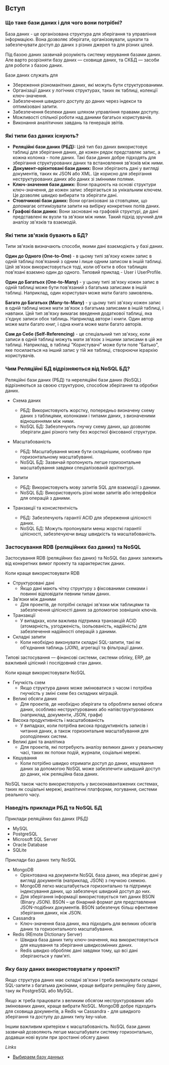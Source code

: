 ## Вступ

### Що таке бази даних і для чого вони потрібні?

База даних - це організована структура для зберігання та управління інформацією. Вона дозволяє зберігати, організовувати, шукати та забезпечувати доступ до даних з різних джерел та для різних цілей.

Під базою даних зазвичай розуміють систему керування базами даних.
Але варто розрізняти базу даних — сховище даних, та СКБД — засоби для роботи з базою даних.

Бази даних служать для

- Збереження різноманітних даних, які можуть бути структурованими.
- Організації даних у логічних структурах, таких як таблиці, колекції ключ-значення.
- Забезпечення швидкого доступу до даних через індекси та оптимізовані запити.
- Забезпечення безпеки даних шляхом управління правами доступу.
- Можливості спільної роботи над даними багатьох користувачів.
- Виконання аналітичних завдань та генерація звітів.

### Які типи баз даних існують?

- **Реляційні бази даних (РБД):** Цей тип баз даних використовує таблиці для зберігання даних, де кожен рядок представляє запис, а кожна колонка - поле даних. Такі бази даних добре підходять для зберігання структурованих даних та встановлення зв'язків між ними.
- **Документ-орієнтовані бази даних:** Вони зберігають дані у вигляді документів, таких як JSON або XML. Це корисно для зберігання неструктурованих даних або даних зі змінними полями.
- **Ключ-значення бази даних:** Вони працюють на основі структури ключ-значення, де кожен запис зберігається за унікальним ключем. Це дозволяє швидко вибирати та зберігати дані.
- **Стовпчикові бази даних:** Вони організовані за стовпцями, що допомагає оптимізувати запити на вибірку конкретних полів даних.
- **Графові бази даних:** Вони засновані на графовій структурі, де дані представлені як вузли та зв'язки між ними. Такий підхід зручний для аналізу зв'язків та взаємодій.

### Які типи зв'язків бувають в БД?

Типи зв'язків визначають способи, якими дані взаємодіють у базі даних.

**Один до Одного (One-to-One)** - в цьому типі зв'язку кожен запис в одній таблиці пов'язаний з одним і лише одним записом в іншій таблиці. Цей зв'язок використовується тоді, коли об'єкти в обох таблицях пов'язані взаємно один до одного. Типовий приклад - User і UserProfile.

**Один до Багатьох (One-to-Many)** - у цьому типі зв'язку кожен запис в одній таблиці може бути пов'язаний з багатьма записами в іншій таблиці. Наприклад, один користувач може мати багато замовлень.

**Багато до Багатьох (Many-to-Many)** - у цьому типі зв'язку кожен запис в одній таблиці може мати зв'язок з багатьма записами в іншій таблиці, і навпаки. Цей тип зв'язку вимагає введення додаткової таблиці, яка з'єднує записи обох таблиць. Наприклад автори і книги. Один автор може мати багато книг, і одна книга може мати багато авторів.

**Сам до Себе (Self-Referencing)** - це спеціальний тип зв'язку, коли записи в одній таблиці можуть мати зв'язок з іншими записами в цій же таблиці. Наприклад, в таблиці "Користувачі" може бути поле "Батько", яке посилається на інший запис у тій же таблиці, створюючи ієрархію користувачів.

### Чим Реляційні БД відрізняються від NoSQL БД?

Реляційні бази даних (РБД) та нереляційні бази даних (NoSQL) відрізняються за своєю структурою, способом зберігання та обробки даних.

- Схема даних
    - РБД: Використовують жорстку, попередньо визначену схему даних з таблицями, колонками і типами даних,  з визначеними відношеннями між ними.
    - NoSQL БД: Забезпечують гнучку схему даних, що дозволяє зберігати дані різного типу без жорсткої фіксованої структури.

- Масштабованість
    - РБД: Масштабування може бути складнішим, особливо при горизонтальному масштабуванні.
    - NoSQL БД: Зазвичай пропонують легше горизонтальне масштабування завдяки спеціалізованій архітектурі.

- Запити
    - РБД: Використовують мову запитів SQL для взаємодії з даними.
    - NoSQL БД: Використовують різні мови запитів або інтерфейси для операцій з даними.

- Транзакції та консистентність
    - РБД: Забезпечують гарантії ACID для збереження цілісності даних.
    - NoSQL БД: Можуть пропонувати менш жорсткі гарантії цілісності, забезпечуючи вищу швидкість та масштабованість.

### Застосування RDB (реляційних баз даних) та NoSQL

Застосування RDB (реляційних баз даних) та NoSQL баз даних залежить від конкретних вимог проекту та характеристик даних.

Коли краще використовувати RDB

- Структуровані дані
    - Якщо дані мають чітку структуру з фіксованими схемами і повинні відповідати певним типам даних.
- Зв'язки між даними
    - Для проектів, де потрібні складні зв'язки між таблицями та забезпечення цілісності даних за допомогою зовнішніх ключів.
- Транзакції
    - У випадках, коли важлива підтримка транзакцій ACID (атомарність, узгодженість, ізольованість, надійність) для забезпечення надійності операцій з даними.
- Складні запити
    - Коли необхідно виконувати складні SQL-запити, такі як об'єднання таблиць (JOIN), агрегації та фільтрації даних.

Типові застосування — фінансові системи, системи обліку, ERP, де важливий цілісний і послідовний стан даних.

Коли краще використовувати NoSQL

- Гнучкість схем
    - Якщо структура даних може змінюватися з часом і потрібна гнучкість у зміні схем без складних міграцій.
- Великі обсяги даних
    - Для проектів, де необхідно зберігати та обробляти великі обсяги даних, особливо неструктурованих або напівструктурованих (наприклад, документи, JSON, графи)
- Висока продуктивність і масштабованість
    - У випадках, коли потрібна висока продуктивність записів і читання даних, а також горизонтальне масштабування для розподілених систем.
- Великі дані та аналітика
    - Для проектів, які потребують аналізу великих даних у реальному часі, таких як потоки подій, журнали, соціальні мережі.
- Кешування
    - Коли потрібно швидко отримати доступ до даних, кешування даних за допомогою NoSQL може забезпечити швидший доступ до даних, ніж реляційна база даних.

NoSQL також часто використовують у високонавантажених системах, таких як соціальні мережі, аналітичні платформи, логування, системи реального часу.

### Наведіть приклади РБД та NoSQL БД

Приклади реляційних баз даних (РБД)

- MySQL
- PostgreSQL
- Microsoft SQL Server
- Oracle Database
- SQLite

Приклади баз даних типу NoSQL

- MongoDB
    - Орієнтована на документи NoSQL база даних, яка зберігає дані у вигляді документів (наприклад, JSON) з гнучкою схемою.
    - MongoDB легко масштабується горизонтально та підтримує індексування даних, що забезпечує швидкий доступ до них.
    - Для зберігання інформації використовується тип даних BSON (Binary JSON). BSON – це бінарний формат для представлення JSON-подібних документів. BSON забезпечує більш ефективне зберігання даних, ніж JSON.
- Cassandra
    - Ключ-значення база даних, яка підходить для великих обсягів даних та горизонтального масштабування.
- Redis (REmote DIctionary Server)
    - Швидка база даних типу ключ-значення, яка використовується для кешування та зберігання швидкозмінних даних.
    - Redis швидко обробляє дані завдяки тому, що всі дані зберігаються у пам'яті.

### Яку базу даних використовувати у проекті?

Якщо структура даних має складні зв'язки і треба виконувати складні SQL-запити з багатьма джоінами, краще вибрати реляційну базу даних, таку як PostgreSQL або MySQL.

Якщо ж треба працювати з великим обсягом неструктурованих або змінюваних даних, краще вибрати NoSQL. MongoDB добре підходить для сховища документів, а Redis чи Cassandra - для швидкого зберігання та доступу до даних типу key-value.

Іншим важливим критерієм є масштабованість. NoSQL бази даних зазвичай дозволяють легше масштабувати систему горизонтально, додавши нові вузли при зростанні обсягу даних

*Links*

- [Выбираем базу данных](https://medium.com/nuances-of-programming/%D0%BA%D0%B0%D0%BA-%D0%B2%D1%8B%D0%B1%D1%80%D0%B0%D1%82%D1%8C-%D0%BF%D1%80%D0%B0%D0%B2%D0%B8%D0%BB%D1%8C%D0%BD%D1%83%D1%8E-%D0%B1%D0%B0%D0%B7%D1%83-%D0%B4%D0%B0%D0%BD%D0%BD%D1%8B%D1%85-62b0747f7f47)
